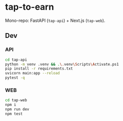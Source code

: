 # tap-to-earn

Mono-repo: FastAPI (`tap-api`) + Next.js (`tap-web`).

## Dev

### API

```bash
cd tap-api
python -m venv .venv && .\.venv\Scripts\Activate.ps1
pip install -r requirements.txt
uvicorn main:app --reload
pytest -q
```

### WEB

```bash
cd tap-web
npm i
npm run dev
npm test
```
